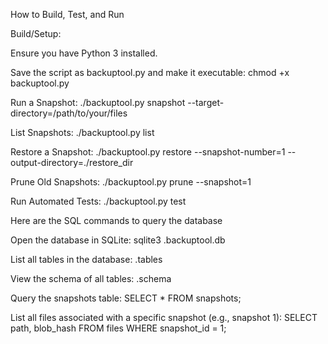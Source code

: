How to Build, Test, and Run

Build/Setup:

Ensure you have Python 3 installed.

Save the script as backuptool.py and make it executable:
chmod +x backuptool.py

Run a Snapshot:
./backuptool.py snapshot --target-directory=/path/to/your/files

List Snapshots:
./backuptool.py list

Restore a Snapshot:
./backuptool.py restore --snapshot-number=1 --output-directory=./restore_dir

Prune Old Snapshots:
./backuptool.py prune --snapshot=1

Run Automated Tests:
./backuptool.py test

Here are the SQL commands to query the database

Open the database in SQLite:
sqlite3 .backuptool.db

List all tables in the database:
.tables

View the schema of all tables:
.schema

Query the snapshots table:
SELECT * FROM snapshots;

List all files associated with a specific snapshot (e.g., snapshot 1):
SELECT path, blob_hash FROM files WHERE snapshot_id = 1;
